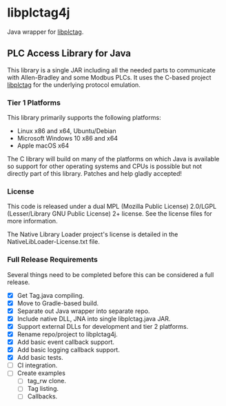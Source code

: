 # libplctag4j

Java wrapper for [libplctag](https://github.com/libplctag/libplctag).

## PLC Access Library for Java

This library is a single JAR including all the needed parts to communicate with Allen-Bradley and some Modbus PLCs.   It uses the C-based project [libplctag](https://github.com/libplctag/libplctag) for the underlying protocol emulation.

### Tier 1 Platforms

This library primarily supports the following platforms:

- Linux x86 and x64, Ubuntu/Debian
- Microsoft Windows 10 x86 and x64
- Apple macOS x64

The C library will build on many of the platforms on which Java is available so support for other operating systems and CPUs is possible but not directly part of this library.   Patches and help gladly accepted!

### License

This code is released under a dual MPL (Mozilla Public License) 2.0/LGPL (Lesser/Library GNU Public License) 2+ license.   See the license files for more information.

The Native Library Loader project's license is detailed in the NativeLibLoader-License.txt file.

### Full Release Requirements

Several things need to be completed before this can be considered a full release.

- [x] Get Tag.java compiling.
- [x] Move to Gradle-based build.
- [x] Separate out Java wrapper into separate repo.
- [x] Include native DLL, JNA into single libplctag.java JAR.
- [x] Support external DLLs for development and tier 2 platforms.
- [x] Rename repo/project to libplctag4j.
- [x] Add basic event callback support.
- [x] Add basic logging callback support.
- [x] Add basic tests.
- [ ] CI integration.
- [ ] Create examples
   - [ ] tag_rw clone.
   - [ ] Tag listing.
   - [ ] Callbacks.
